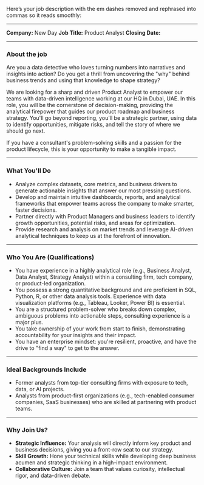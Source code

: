 Here’s your job description with the em dashes removed and rephrased into commas so it reads smoothly:

---

**Company:** New Day
**Job Title:** Product Analyst
**Closing Date:**

---

### About the job

Are you a data detective who loves turning numbers into narratives and insights into action? Do you get a thrill from uncovering the "why" behind business trends and using that knowledge to shape strategy?

We are looking for a sharp and driven Product Analyst to empower our teams with data-driven intelligence working at our HQ in Dubai, UAE. In this role, you will be the cornerstone of decision-making, providing the analytical firepower that guides our product roadmap and business strategy. You'll go beyond reporting, you'll be a strategic partner, using data to identify opportunities, mitigate risks, and tell the story of where we should go next.

If you have a consultant's problem-solving skills and a passion for the product lifecycle, this is your opportunity to make a tangible impact.

---

### What You'll Do

* Analyze complex datasets, core metrics, and business drivers to generate actionable insights that answer our most pressing questions.
* Develop and maintain intuitive dashboards, reports, and analytical frameworks that empower teams across the company to make smarter, faster decisions.
* Partner directly with Product Managers and business leaders to identify growth opportunities, potential risks, and areas for optimization.
* Provide research and analysis on market trends and leverage AI-driven analytical techniques to keep us at the forefront of innovation.

---

### Who You Are (Qualifications)

* You have experience in a highly analytical role (e.g., Business Analyst, Data Analyst, Strategy Analyst) within a consulting firm, tech company, or product-led organization.
* You possess a strong quantitative background and are proficient in SQL, Python, R, or other data analysis tools. Experience with data visualization platforms (e.g., Tableau, Looker, Power BI) is essential.
* You are a structured problem-solver who breaks down complex, ambiguous problems into actionable steps, consulting experience is a major plus.
* You take ownership of your work from start to finish, demonstrating accountability for your insights and their impact.
* You have an enterprise mindset: you're resilient, proactive, and have the drive to "find a way" to get to the answer.

---

### Ideal Backgrounds Include

* Former analysts from top-tier consulting firms with exposure to tech, data, or AI projects.
* Analysts from product-first organizations (e.g., tech-enabled consumer companies, SaaS businesses) who are skilled at partnering with product teams.

---

### Why Join Us?

* **Strategic Influence:** Your analysis will directly inform key product and business decisions, giving you a front-row seat to our strategy.
* **Skill Growth:** Hone your technical skills while developing deep business acumen and strategic thinking in a high-impact environment.
* **Collaborative Culture:** Join a team that values curiosity, intellectual rigor, and data-driven debate.

